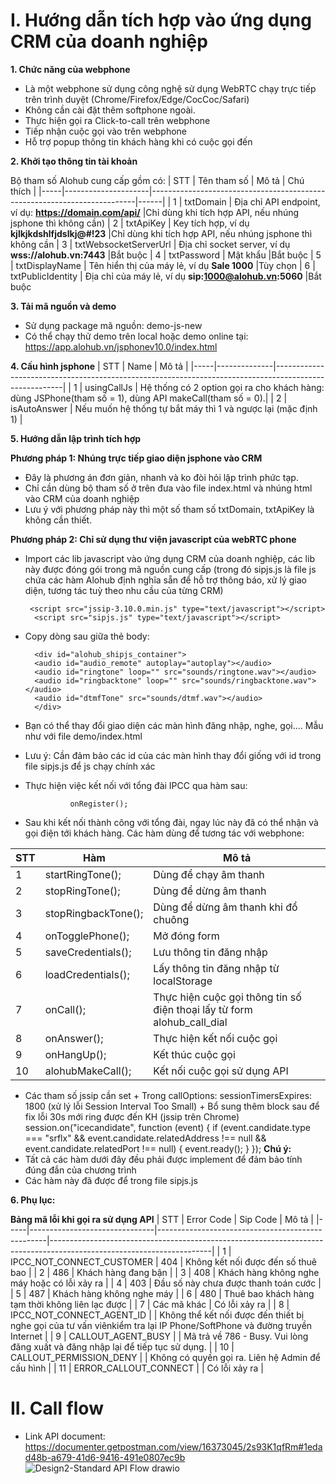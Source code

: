 # I. Hướng dẫn tích hợp vào ứng dụng CRM của doanh nghiệp

**1. Chức năng của webphone**
- Là một webphone sử dụng công nghệ sử dụng WebRTC chạy trực tiếp trên trình duyệt (Chrome/Firefox/Edge/CocCoc/Safari)
- Không cần cài đặt thêm softphone ngoài.
- Thực hiện gọi ra Click-to-call trên webphone
- Tiếp nhận cuộc gọi vào trên webphone
- Hỗ trợ popup thông tin khách hàng khi có cuộc gọi đến

**2. Khởi tạo thông tin tài khoản**

Bộ tham số Alohub cung cấp gồm có:
| STT | Tên tham số         | Mô tả                                                                    | Chú thích |
|-----|---------------------|--------------------------------------------------------------------------|------|
| 1   | txtDomain           | Địa chỉ API endpoint, ví dụ: **https://domain.com/api/**                 |Chỉ dùng khi tích hợp API, nếu nhúng jsphone thì không cần)
| 2   | txtApiKey           | Key tích hợp, ví dụ **kjlkjkdshlfjdslkj@#!23**                           |Chỉ dùng khi tích hợp API, nếu nhúng jsphone thì không cần
| 3   | txtWebsocketServerUrl | Địa chỉ socket server, ví dụ **wss://alohub.vn:7443**                  |Bắt buộc
| 4   | txtPassword         | Mật khẩu                                                                 |Bắt buộc
| 5   | txtDisplayName      | Tên hiển thị của máy lẻ, ví dụ **Sale 1000**                             |Tùy chọn
| 6   | txtPublicIdentity   | Địa chỉ của máy lẻ, ví dụ **sip:1000@alohub.vn:5060**                    |Bắt buộc

**3. Tải mã nguồn và demo**
- Sử dụng package mã nguồn: demo-js-new
- Có thể chạy thử demo trên local hoặc demo online tại: https://app.alohub.vn/jsphonev10.0/index.html

**4. Cấu hình jsphone**
| STT | Name         | Mô tả                                                                                                 |
|-----|--------------|-------------------------------------------------------------------------------------------------------|
| 1   | usingCallJs | Hệ thống có 2 option gọi ra cho khách hàng: dùng JSPhone(tham số = 1), dùng API makeCall(tham số = 0).|
| 2   | isAutoAnswer  | Nếu muốn hệ thống tự bắt máy thì 1 và ngược lại (mặc định 1) |

**5. Hướng dẫn lập trình tích hợp**

**Phương pháp 1: Nhúng trực tiếp giao diện jsphone vào CRM**
- Đây là phương án đơn giản, nhanh và ko đòi hỏi lập trình phức tạp.
- Chỉ cần dùng bộ tham số ở trên đưa vào file index.html và nhúng html vào CRM của doanh nghiệp
- Lưu ý với phương pháp này thì một số tham số txtDomain, txtApiKey là không cần thiết.

**Phương pháp 2: Chỉ sử dụng thư viện javascript của webRTC phone**
- Import các lib javascript vào ứng dụng CRM của doanh nghiệp, các lib này được đóng gói trong mã nguồn cung cấp (trong
  đó sipjs.js là file js chứa các hàm Alohub định nghĩa sẵn để hỗ trợ thông báo, xử lý giao diện, tương tác tuỳ theo nhu
  cầu của từng CRM)

       <script src="jssip-3.10.0.min.js" type="text/javascript"></script>
        <script src="sipjs.js" type="text/javascript"></script>

- Copy dòng sau giữa thẻ body:

        <div id="alohub_shipjs_container">
        <audio id="audio_remote" autoplay="autoplay"></audio>
        <audio id="ringtone" loop="" src="sounds/ringtone.wav"></audio>
        <audio id="ringbacktone" loop="" src="sounds/ringbacktone.wav"></audio>
        <audio id="dtmfTone" src="sounds/dtmf.wav"></audio>
        </div>
- Bạn có thể thay đổi giao diện các màn hình đăng nhập, nghe, gọi.... Mẫu như với file demo/index.html
- Lưu ý: Cần đảm bảo các id của các màn hình thay đổi giống với id trong file sipjs.js để js chạy chính xác
- Thực hiện việc kết nối với tổng đài IPCC qua hàm sau:

                onRegister();

- Sau khi kết nối thành công với tổng đài, ngay lúc này đã có thể nhận và gọi điện tới khách hàng. Các hàm dùng để tương
  tác với webphone:

| STT | Hàm                 | Mô tả                                                                    |
|-----|---------------------|--------------------------------------------------------------------------|
| 1   | startRingTone();    | Dùng để chạy âm thanh                                                    |
| 2   | stopRingTone();     | Dùng để dừng âm thanh                                                    |
| 3   | stopRingbackTone(); | Dùng để dừng âm thanh khi đổ chuông                                      |
| 4   | onTogglePhone();    | Mở đóng form                                                             |
| 5   | saveCredentials();  | Lưu thông tin đăng nhập                                                  |
| 6   | loadCredentials();  | Lấy thông tin đăng nhập từ localStorage                                  |
| 7   | onCall();           | Thực hiện cuộc gọi thông tin số điện thoại lấy từ form  alohub_call_dial |
| 8   | onAnswer();         | Thực hiện kết nối cuộc gọi                                               |
| 9   | onHangUp();         | Kết thúc cuộc gọi                                                        |
| 10  | alohubMakeCall();   | Kết nối cuộc gọi sử dụng API                                             |

- Các tham số jssip cần set
        + Trong callOptions: sessionTimersExpires: 1800 (xử lý lỗi Session Interval Too Small)
        + Bổ sung thêm block sau để fix lỗi 30s mới ring được đến KH (jssip trên Chrome)
          session.on("icecandidate", function (event) {
            if (event.candidate.type === "srflx" &&
                event.candidate.relatedAddress !== null &&
                event.candidate.relatedPort !== null) {
                event.ready();
            }
        });
**Chú ý:**
- Tất cả các hàm dưới đây đều phải được implement để đảm bảo tính đúng đắn của chương trình
- Các hàm này đã được để trong file sipjs.js

**6. Phụ lục:**

**Bảng mã lỗi khi gọi ra sử dụng API**
| STT | Error Code                    | Sip Code                                         | Mô tả                                                                                                                |
|-----|-------------------------------|--------------------------------------------------|----------------------------------------------------------------------------------------------------------------------|
| 1   | IPCC\_NOT\_CONNECT\_CUSTOMER  | 404                                              | Không kết nối được đến số thuê bao                                                                                   |
| 2   | 486                           | Khách hàng đang bận                              |
| 3   | 408                           | Khách hàng không nghe máy hoặc có lỗi xảy ra     |
| 4   | 403                           | Đầu số này chưa được thanh toán cước             |
| 5   | 487                           | Khách hàng không nghe máy                        |
| 6   | 480                           | Thuê bao khách hàng tạm thời không liên lạc được |
| 7   | Các mã khác                   | Có lỗi xảy ra                                    |
| 8   | IPCC\_NOT\_CONNECT\_AGENT\_ID |                                                  | Không thể kết nối được đến thiết bị nghe gọi của tư vấn viênkiểm tra lại IP Phone/SoftPhone và đường truyền Internet |
| 9   | CALLOUT\_AGENT\_BUSY          |                                                  | Mã trả về 786 - Busy. Vui lòng đăng xuất và đăng nhập lại để tiếp tục sử dụng.                                       |
| 10  | CALLOUT\_PERMISSION\_DENY     |                                                  | Không có quyền gọi ra. Liên hệ Admin để cấu hình                                                                     |
| 11  | ERROR\_CALLOUT\_CONNECT       |                                                  | Có lỗi xảy ra                                                                                                        |

# II. Call flow
- Link API document: https://documenter.getpostman.com/view/16373045/2s93K1qfRm#1edad48b-a679-41d6-9416-491e0807ec9b
![Design2-Standard API Flow drawio](https://github.com/dongshyshiny/js-phone-ipcc/assets/4079539/c51c3937-88db-4744-a026-2d216ff286f1)
